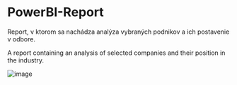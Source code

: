 # PowerBI-Report

Report, v ktorom sa nachádza analýza vybraných podnikov a ich postavenie v odbore. 

A report containing an analysis of selected companies and their position in the industry.

![image](https://github.com/user-attachments/assets/fa54fcf3-199d-4d01-b9cb-2b0967ff0ad0)
